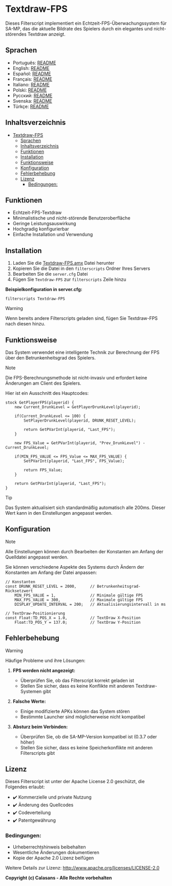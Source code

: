 # Textdraw-FPS

Dieses Filterscript implementiert ein Echtzeit-FPS-Überwachungssystem für SA-MP, das die aktuelle Bildrate des Spielers durch ein elegantes und nicht-störendes Textdraw anzeigt.

## Sprachen

- Português: [README](../../)
- English: [README](../English/README.md)
- Español: [README](../Espanol/README.md)
- Français: [README](../Francais/README.md)
- Italiano: [README](../Italiano/README.md)
- Polski: [README](../Polski/README.md)
- Русский: [README](../Русский/README.md)
- Svenska: [README](../Svenska/README.md)
- Türkçe: [README](../Turkce/README.md)

## Inhaltsverzeichnis

- [Textdraw-FPS](#textdraw-fps)
  - [Sprachen](#sprachen)
  - [Inhaltsverzeichnis](#inhaltsverzeichnis)
  - [Funktionen](#funktionen)
  - [Installation](#installation)
  - [Funktionsweise](#funktionsweise)
  - [Konfiguration](#konfiguration)
  - [Fehlerbehebung](#fehlerbehebung)
  - [Lizenz](#lizenz)
    - [Bedingungen:](#bedingungen)

## Funktionen

- Echtzeit-FPS-Textdraw
- Minimalistische und nicht-störende Benutzeroberfläche
- Geringe Leistungsauswirkung
- Hochgradig konfigurierbar
- Einfache Installation und Verwendung

## Installation

1. Laden Sie die [Textdraw-FPS.amx](https://github.com/ocalasans/Textdraw-FPS/raw/refs/heads/main/src/Textdraw-FPS.amx) Datei herunter
2. Kopieren Sie die Datei in den `filterscripts` Ordner Ihres Servers
3. Bearbeiten Sie die `server.cfg` Datei
4. Fügen Sie `Textdraw-FPS` zur `filterscripts` Zeile hinzu

**Beispielkonfiguration in server.cfg:**
```
filterscripts Textdraw-FPS
```

> [!WARNING]
> Wenn bereits andere Filterscripts geladen sind, fügen Sie Textdraw-FPS nach diesen hinzu.

## Funktionsweise

Das System verwendet eine intelligente Technik zur Berechnung der FPS über den Betrunkenheitsgrad des Spielers.

> [!NOTE]
> Die FPS-Berechnungsmethode ist nicht-invasiv und erfordert keine Änderungen am Client des Spielers.

Hier ist ein Ausschnitt des Hauptcodes:

```pawn
stock GetPlayerFPS(playerid) {
    new Current_DrunkLevel = GetPlayerDrunkLevel(playerid);
    
    if(Current_DrunkLevel <= 100) {
        SetPlayerDrunkLevel(playerid, DRUNK_RESET_LEVEL);

        return GetPVarInt(playerid, "Last_FPS");
    }
    
    new FPS_Value = GetPVarInt(playerid, "Prev_DrunkLevel") - Current_DrunkLevel;
    
    if(MIN_FPS_VALUE <= FPS_Value <= MAX_FPS_VALUE) {
        SetPVarInt(playerid, "Last_FPS", FPS_Value);

        return FPS_Value;
    }
    
    return GetPVarInt(playerid, "Last_FPS");
}
```

> [!TIP]
> Das System aktualisiert sich standardmäßig automatisch alle 200ms. Dieser Wert kann in den Einstellungen angepasst werden.

## Konfiguration

> [!NOTE]
> Alle Einstellungen können durch Bearbeiten der Konstanten am Anfang der Quelldatei angepasst werden.

Sie können verschiedene Aspekte des Systems durch Ändern der Konstanten am Anfang der Datei anpassen:

```pawn
// Konstanten
const DRUNK_RESET_LEVEL = 2000,      // Betrunkenheitsgrad-Rücksetzwert
    MIN_FPS_VALUE = 1,               // Minimale gültige FPS
    MAX_FPS_VALUE = 300,             // Maximale gültige FPS
    DISPLAY_UPDATE_INTERVAL = 200;   // Aktualisierungsintervall in ms

// TextDraw-Positionierung
const Float:TD_POS_X = 1.0,          // TextDraw X-Position
    Float:TD_POS_Y = 137.0;          // TextDraw Y-Position
```

## Fehlerbehebung

> [!WARNING]
> Häufige Probleme und ihre Lösungen:

1. **FPS werden nicht angezeigt:**
   - Überprüfen Sie, ob das Filterscript korrekt geladen ist
   - Stellen Sie sicher, dass es keine Konflikte mit anderen Textdraw-Systemen gibt

2. **Falsche Werte:**
   - Einige modifizierte APKs können das System stören
   - Bestimmte Launcher sind möglicherweise nicht kompatibel

3. **Absturz beim Verbinden:**
   - Überprüfen Sie, ob die SA-MP-Version kompatibel ist (0.3.7 oder höher)
   - Stellen Sie sicher, dass es keine Speicherkonflikte mit anderen Filterscripts gibt

## Lizenz

Dieses Filterscript ist unter der Apache License 2.0 geschützt, die Folgendes erlaubt:

- ✔️ Kommerzielle und private Nutzung
- ✔️ Änderung des Quellcodes
- ✔️ Codeverteilung
- ✔️ Patentgewährung

### Bedingungen:

- Urheberrechtshinweis beibehalten
- Wesentliche Änderungen dokumentieren
- Kopie der Apache 2.0 Lizenz beifügen

Weitere Details zur Lizenz: http://www.apache.org/licenses/LICENSE-2.0

**Copyright (c) Calasans - Alle Rechte vorbehalten**